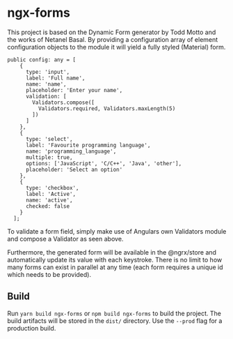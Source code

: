 # ngx-forms

This project is based on the Dynamic Form generator by Todd Motto and the works of Netanel Basal. By providing a configuration array of element configuration objects
to the module it will yield a fully styled (Material) form. 

```
public config: any = [
    {
      type: 'input',
      label: 'Full name',
      name: 'name',
      placeholder: 'Enter your name',
      validation: [
        Validators.compose([
          Validators.required, Validators.maxLength(5)
        ])
      ]
    },
    {
      type: 'select',
      label: 'Favourite programming language',
      name: 'programming_language',
      multiple: true,
      options: ['JavaScript', 'C/C++', 'Java', 'other'],
      placeholder: 'Select an option'
    },
    {
      type: 'checkbox',
      label: 'Active',
      name: 'active',
      checked: false
    }
  ];
```

To validate a form field, simply make use of Angulars own Validators module and compose a Validator as seen above.

Furthermore, the generated form will be available in the @ngrx/store and automatically update its value with each keystroke. There is no limit to how many forms can exist in parallel at any time (each form requires a unique id which needs to be provided).

## Build

Run `yarn build ngx-forms` or `npm build ngx-forms` to build the project. The build artifacts will be stored in the `dist/` directory. Use the `--prod` flag for a production build.

